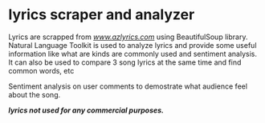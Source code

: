 # lyrics scraper and analyzer

Lyrics are scrapped from *www.azlyrics.com* using BeautifulSoup library. Natural Language Toolkit is used to analyze lyrics and provide some useful information like what are kinds are commonly used and sentiment analysis. It can also be used to compare 3 song lyrics at the same time and find common words, etc

Sentiment analysis on user comments to demostrate what audience feel about the song.


***lyrics not used for any commercial purposes.***
